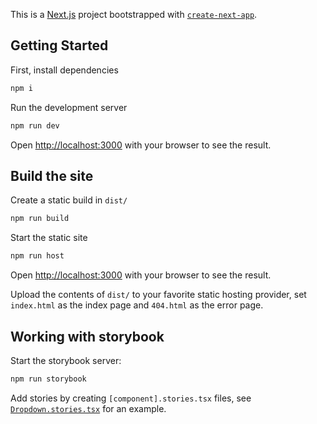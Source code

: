 This is a [Next.js](https://nextjs.org) project bootstrapped with [`create-next-app`](https://nextjs.org/docs/app/api-reference/cli/create-next-app).

## Getting Started

First, install dependencies

```bash
npm i
```

Run the development server

```bash
npm run dev
```

Open [http://localhost:3000](http://localhost:3000) with your browser to see the result.

## Build the site

Create a static build in `dist/`

```bash
npm run build
```

Start the static site
```bash
npm run host
```

Open [http://localhost:3000](http://localhost:3000) with your browser to see the result.

Upload the contents of `dist/` to your favorite static hosting provider, set `index.html` as the index page and `404.html` as the error page.

## Working with storybook

Start the storybook server:

```bash
npm run storybook
```

Add stories by creating `[component].stories.tsx` files, see [`Dropdown.stories.tsx`](./src/components/Dropdown/Dropdown.stories.tsx) for an example.
